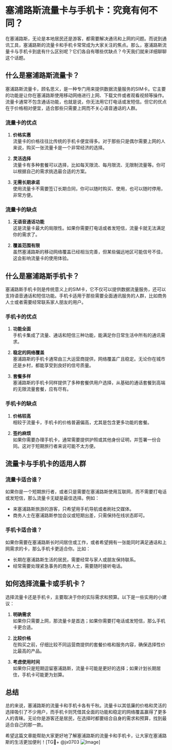 # 塞浦路斯流量卡与手机卡：究竟有何不同？

在塞浦路斯，无论是本地居民还是游客，都需要解决通讯和上网的问题。而说到通讯工具，塞浦路斯的流量卡和手机卡常常成为大家关注的焦点。那么，塞浦路斯流量卡与手机卡到底有什么区别呢？它们各自有哪些优缺点？今天我们就来详细聊聊这个话题。

## 什么是塞浦路斯流量卡？

塞浦路斯流量卡，顾名思义，是一种专门用来提供数据流量服务的SIM卡。它主要的功能是让你在塞浦路斯使用移动网络进行上网、下载文件或者观看视频等操作。流量卡通常不包含通话功能，也就是说，你无法用它打电话或发短信。但它的优点在于价格相对便宜，适合那些只需要上网而不关心语音通话的人群。

### 流量卡的优点

1. **价格实惠**  
   流量卡的价格往往比传统的手机卡便宜得多。对于那些只是偶尔需要上网的人来说，购买一张流量卡是一个非常经济的选择。

2. **灵活选择**  
   流量卡有多种套餐可以选择，比如每天限流、每月限流、无限制流量等。你可以根据自己的需求挑选最合适的方案。

3. **无需长期承诺**  
   使用流量卡不需要签订长期合同，你可以随时购买、使用，也可以随时停用，非常方便。

### 流量卡的缺点

1. **无语音通话功能**  
   这是流量卡最大的局限性。如果你需要打电话或者发短信，流量卡就无法满足你的需求了。

2. **覆盖范围有限**  
   虽然塞浦路斯的移动网络覆盖已经相当完善，但某些偏远地区可能信号不佳，这会影响流量卡的使用体验。

## 什么是塞浦路斯手机卡？

塞浦路斯手机卡则是传统意义上的SIM卡，它不仅可以提供数据流量服务，还可以支持语音通话和短信功能。手机卡适用于那些需要全面通讯服务的人群，比如商务人士或者需要经常联系家人朋友的用户。

### 手机卡的优点

1. **功能全面**  
   手机卡集成了流量、通话和短信三种功能，能满足你日常生活中所有的通讯需求。

2. **稳定的网络覆盖**  
   塞浦路斯的手机卡通常由三大运营商提供，网络覆盖广且稳定。无论你在城市还是乡村，都能享受到良好的信号质量。

3. **套餐多样**  
   塞浦路斯的手机卡同样提供了多种套餐供用户选择，从基础的通话套餐到高端的无限流量套餐，应有尽有。

### 手机卡的缺点

1. **价格较高**  
   相较于流量卡，手机卡的价格普遍偏高，尤其是包含更多功能的套餐。

2. **签约麻烦**  
   如果你需要办理手机卡，通常需要提供护照或其他身份证明，并签署一份合同。这对于短期旅行者来说可能不太方便。

## 流量卡与手机卡的适用人群

### 流量卡适合谁？

如果你是一个短期旅行者，或者只是需要在塞浦路斯使用互联网，而不需要打电话或发短信，那么流量卡无疑是最佳选择。例如：

- 来塞浦路斯旅游的游客，只希望用手机导航或者刷社交媒体。
- 商务人士在塞浦路斯参加会议或短期出差，只需保持在线状态即可。

### 手机卡适合谁？

如果你需要在塞浦路斯长时间居住或工作，或者希望拥有一张能同时满足通话和上网需求的卡，那么手机卡更适合你。比如：

- 长期在塞浦路斯生活的居民，需要经常与家人或朋友保持联系。
- 经常需要处理紧急事务的商务人士，需要随时接听电话。

## 如何选择流量卡或手机卡？

选择流量卡还是手机卡，主要取决于你的实际需求和预算。以下是一些实用的小建议：

1. **明确需求**  
   如果你只需要上网，那流量卡是首选；如果你需要打电话或发短信，那么手机卡更合适。

2. **比较价格**  
   在购买之前，仔细比较不同运营商提供的套餐价格和服务内容，确保选择性价比最高的产品。

3. **考虑使用时间**  
   如果你只是短期逗留塞浦路斯，流量卡可能是更好的选择；如果计划长期居住，手机卡可能更为划算。

## 总结

总的来说，塞浦路斯的流量卡和手机卡各有千秋。流量卡以其低廉的价格和灵活的选择吸引了不少用户，而手机卡则凭借其全面的功能和稳定的网络覆盖赢得了更多人的青睐。无论你是游客还是居民，在选择时都要结合自身的需求和预算，找到最适合自己的那一款。

希望这篇文章能帮助大家更好地了解塞浦路斯的流量卡和手机卡，让大家在塞浦路斯的生活更加便利！[TG💪+ @jx0703 ![Image](https://github.com/user-attachments/assets/dbca1d08-cadb-493c-b0ec-ad6f7a83f270)]